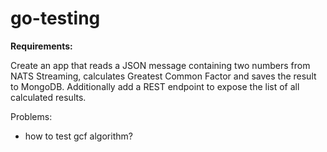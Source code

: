 # go-testing

**Requirements:**

Create an app that reads a JSON message containing two numbers from NATS Streaming, calculates Greatest Common Factor and saves the result to MongoDB. Additionally add a REST endpoint to expose the list of all calculated results.


Problems:
- how to test gcf algorithm?